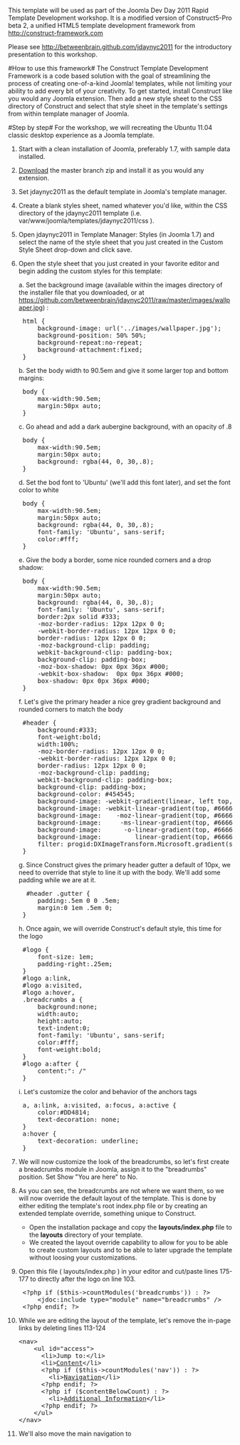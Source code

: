 This template will be used as part of the Joomla Dev Day 2011 Rapid Template Development workshop. It is a modified version of Construct5-Pro beta 2, a unified HTML5 template development framework from http://construct-framework.com

Please see http://betweenbrain.github.com/jdaynyc2011 for the introductory presentation to this workshop.

#How to use this framework#
The Construct Template Development Framework is a code based solution with the goal of streamlining the process of creating one-of-a-kind Joomla! templates, while not limiting your ability to add every bit of your creativity. To get started, install Construct like you would any Joomla extension. Then add a new style sheet to the CSS directory of Construct and select that style sheet in the template's settings from within template manager of Joomla.

#Step by step#
For the workshop, we will recreating the Ubuntu 11.04 classic desktop experience as a Joomla template.

1. Start with a clean installation of Joomla, preferably 1.7, with sample data installed.
2. <a href="https://github.com/betweenbrain/jdaynyc2011/zipball/master">Download</a> the master branch zip and
install it as you would any extension.
3. Set jdaynyc2011 as the default template in Joomla's template manager.
4. Create a blank styles sheet, named whatever you'd like, within the CSS directory of the jdaynyc2011 template (i.e.
 var/www/joomla/templates/jdaynyc2011/css ).
5. Open jdaynyc2011 in Template Manager: Styles (in Joomla 1.7) and select the name of the style sheet that you just
created in the Custom Style Sheet drop-down and click save.
6. Open the style sheet that you just created in your favorite editor and begin adding the custom styles for this
template:

	a. Set the background image (available within the images directory of the installer file that you downloaded,
	or at https://github.com/betweenbrain/jdaynyc2011/raw/master/images/wallpaper.jpg) :
	<pre>
	html {
    	background-image: url('../images/wallpaper.jpg');
    	background-position: 50% 50%;
    	background-repeat:no-repeat;
    	background-attachment:fixed;
	}</pre>

	b. Set the body width to 90.5em and give it some larger top and bottom margins:
	<pre>
	body {
    	max-width:90.5em;
    	margin:50px auto;
    }</pre>

    c. Go ahead and add a dark aubergine background, with an opacity of .8
    <pre>
    body {
    	max-width:90.5em;
    	margin:50px auto;
    	background: rgba(44, 0, 30,.8);
    }</pre>

    d. Set the bod font to 'Ubuntu' (we'll add this font later), and set the font color to white
    <pre>
    body {
    	max-width:90.5em;
    	margin:50px auto;
    	background: rgba(44, 0, 30,.8);
    	font-family: 'Ubuntu', sans-serif;
    	color:#fff;
    }</pre>

	e. Give the body a border, some nice rounded corners and a drop shadow:
	 <pre>
	body {
    	max-width:90.5em;
    	margin:50px auto;
    	background: rgba(44, 0, 30,.8);
    	font-family: 'Ubuntu', sans-serif;
    	border:2px solid #333;
    	-moz-border-radius: 12px 12px 0 0;
		-webkit-border-radius: 12px 12px 0 0;
		border-radius: 12px 12px 0 0;
		-moz-background-clip: padding;
		webkit-background-clip: padding-box;
		background-clip: padding-box;
		-moz-box-shadow: 0px 0px 36px #000;
		-webkit-box-shadow:  0px 0px 36px #000;
		box-shadow: 0px 0px 36px #000;
	}</pre>

	f. Let's give the primary header a nice grey gradient background and rounded corners to match the body
	<pre>
	#header {
		background:#333;
		font-weight:bold;
		width:100%;
		-moz-border-radius: 12px 12px 0 0;
		-webkit-border-radius: 12px 12px 0 0;
		border-radius: 12px 12px 0 0;
		-moz-background-clip: padding;
		webkit-background-clip: padding-box;
		background-clip: padding-box;
		background-color: #454545;
		background-image: -webkit-gradient(linear, left top, left bottom, from(#666666), to(#333333));
		background-image: -webkit-linear-gradient(top, #666666, #333333);
		background-image:    -moz-linear-gradient(top, #666666, #333333);
		background-image:     -ms-linear-gradient(top, #666666, #333333);
		background-image:      -o-linear-gradient(top, #666666, #333333);
		background-image:         linear-gradient(top, #666666, #333333);
		filter: progid:DXImageTransform.Microsoft.gradient(startColorStr='#666666', EndColorStr='#333333');
	}</pre>

	g. Since Construct gives the primary header gutter a default of 10px, we need to override that style to line it
	up with the body. We'll add some padding while we are at it.
	 <pre>
	 #header .gutter {
		padding:.5em 0 0 .5em;
		margin:0 1em .5em 0;
	}</pre>

	h. Once again, we will override Construct's default style, this time for the logo
	<pre>
	#logo {
		font-size: 1em;
		padding-right:.25em;
	}
	#logo a:link,
	#logo a:visited,
	#logo a:hover,
	.breadcrumbs a {
		background:none;
		width:auto;
		height:auto;
		text-indent:0;
		font-family: 'Ubuntu', sans-serif;
		color:#fff;
		font-weight:bold;
	}
	#logo a:after {
    	content:": /"
	}</pre>

	i. Let's customize the color and behavior of the anchors tags
	<pre>
	a, a:link, a:visited, a:focus, a:active {
		color:#DD4814;
		text-decoration: none;
	}
	a:hover {
    	text-decoration: underline;
	}</pre>

7. We will now customize the look of the breadcrumbs, so let's first create a breadcrumbs module in Joomla, assign it to the "breadrumbs" position. Set Show "You are here" to No.

8. As you can see, the breadcrumbs are not where we want them, so we will now override the default layout of the template. This is done by either editing the template's root index.php file or by creating an extended template override, something unique to Construct.
	* Open the installation package and copy the <b>layouts/index.php</b> file to the <b>layouts</b> directory of your
	template.
	* We created the layout override capability to allow for you to be able to create custom layouts and to be able to later upgrade the template without loosing your customizations.

9. Open this file ( layouts/index.php ) in your editor and cut/paste lines 175-177 to directly after the logo on line 103.
	<pre>
	&lt;?php if ($this->countModules('breadcrumbs')) : ?>
		&lt;jdoc:include type="module" name="breadcrumbs" />
	&lt;?php endif; ?></pre>

10. While we are editing the layout of the template, let's remove the in-page links by deleting lines  113-124
	<pre>
	&lt;nav&gt;
		&lt;ul id="access"&gt;
		  &lt;li&gt;Jump to:&lt;/li&gt;
		  &lt;li&gt;<a href="&lt;?php $url->setFragment('content'); echo $url->toString();?>" class="to-content">Content</a>&lt;/li&gt;
		  &lt;?php if ($this->countModules('nav')) : ?>
			&lt;li&gt;<a href="&lt;?php $url->setFragment('nav'); echo $url->toString();?>" class="to-nav">Navigation</a>&lt;/li&gt;
		  &lt;?php endif; ?>
		  &lt;?php if ($contentBelowCount) : ?>
			&lt;li&gt;<a href="&lt;?php $url->setFragment('additional'); echo $url->toString();?>" class="to-additional">Additional Information</a>&lt;/li&gt
		  &lt;?php endif; ?>
		&lt;/ul&gt;
	&lt;/nav&gt;</pre>

11. We'll also move the main navigation to 